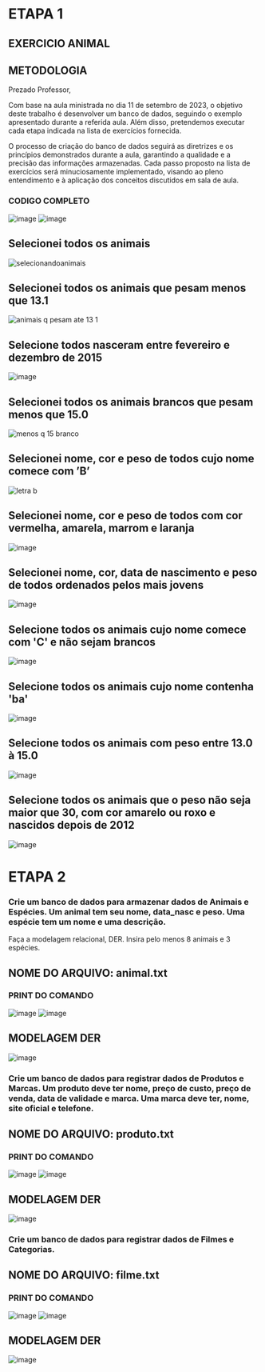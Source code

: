# ETAPA 1
## EXERCICIO ANIMAL

## METODOLOGIA

Prezado Professor,

Com base na aula ministrada no dia 11 de setembro de 2023, o objetivo deste trabalho é desenvolver um banco de dados, seguindo o exemplo apresentado durante a referida aula. Além disso, pretendemos executar cada etapa indicada na lista de exercícios fornecida.

O processo de criação do banco de dados seguirá as diretrizes e os princípios demonstrados durante a aula, garantindo a qualidade e a precisão das informações armazenadas. Cada passo proposto na lista de exercícios será minuciosamente implementado, visando ao pleno entendimento e à aplicação dos conceitos discutidos em sala de aula.

### CODIGO COMPLETO

![image](https://github.com/MatheusLaiaa/ATIVIDADEANIMAL/assets/144149403/789ef851-d6e4-47bc-b08e-57276a3e3131)
![image](https://github.com/MatheusLaiaa/ATIVIDADEANIMAL/assets/144149403/57a2d7e8-06bf-4fa0-a990-8c7e52beb789)

## Selecionei todos os animais

![selecionandoanimais](https://github.com/MatheusLaiaa/ATIVIDADEANIMAL/assets/144149403/4309ad4d-259d-4577-a576-789f9ebc1eba)

## Selecionei todos os animais que pesam menos que 13.1

![animais q pesam ate 13 1](https://github.com/MatheusLaiaa/ATIVIDADEANIMAL/assets/144149403/407f436c-1e6e-46e5-8bf7-756a80e521e1)

## Selecione todos nasceram entre fevereiro e dezembro de 2015

![image](https://github.com/MatheusLaiaa/ATIVIDADEANIMAL/assets/144149403/e0e58add-674c-4875-b607-6d98686a3d59)

## Selecionei todos os animais brancos que pesam menos que 15.0

![menos q 15 branco](https://github.com/MatheusLaiaa/ATIVIDADEANIMAL/assets/144149403/a0e5931a-5bf1-4835-976c-ee656e1b46ed)

## Selecionei nome, cor e peso de todos cujo nome comece com ’B’

![letra b ](https://github.com/MatheusLaiaa/ATIVIDADEANIMAL/assets/144149403/01a422fe-ed25-4a58-b340-19b2a26ae12a)

## Selecionei nome, cor e peso de todos com cor vermelha, amarela, marrom e laranja

![image](https://github.com/MatheusLaiaa/ATIVIDADEANIMAL/assets/144149403/3a327fb6-f1e4-4bb5-b333-6866aca0fad3)


## Selecionei nome, cor, data de nascimento e peso de todos ordenados pelos mais jovens

![image](https://github.com/MatheusLaiaa/ATIVIDADEANIMAL/assets/144149403/d4efdf72-926d-47e1-b888-834ee3f02319)


## Selecione todos os animais cujo nome comece com 'C' e não sejam brancos

![image](https://github.com/MatheusLaiaa/ATIVIDADEANIMAL/assets/144149403/9cc0dc71-d095-406d-a565-164d64b10c9b)

## Selecione todos os animais cujo nome contenha 'ba'

![image](https://github.com/MatheusLaiaa/ATIVIDADEANIMAL/assets/144149403/7285e897-63f2-4500-8772-74463bdfd5b2)

## Selecione todos os animais com peso entre 13.0 à 15.0

![image](https://github.com/MatheusLaiaa/ATIVIDADEANIMAL/assets/144149403/933de6ba-206a-40a3-ad03-70a2d8cc8854)

## Selecione todos os animais que o peso não seja maior que 30, com cor amarelo ou roxo e nascidos depois de 2012

![image](https://github.com/MatheusLaiaa/ATIVIDADEANIMAL/assets/144149403/78b3dc8f-8ead-476b-ad4b-3b7fb407df20)


# ETAPA 2

### Crie um banco de dados para armazenar dados de Animais e Espécies. Um animal tem seu nome, data_nasc e peso. Uma espécie tem um nome e uma descrição.
Faça a modelagem relacional, DER.
Insira pelo menos 8 animais e 3 espécies.

## NOME DO ARQUIVO: animal.txt

### PRINT DO COMANDO

![image](https://github.com/MatheusLaiaa/ATIVIDADEANIMAL/assets/144149403/2c656244-59cf-4acf-87a6-958190a6cd91)
![image](https://github.com/MatheusLaiaa/ATIVIDADEANIMAL/assets/144149403/544662d5-a634-4ff5-9a1c-be7448b55a4b)

## MODELAGEM DER 

![image](https://github.com/MatheusLaiaa/ATIVIDADEANIMAL/assets/144149403/c4adf90b-c4f7-4573-ac40-793ecc1d28b3)

### Crie um banco de dados para registrar dados de Produtos e Marcas. Um produto deve ter nome, preço de custo, preço de venda, data de validade e marca. Uma marca deve ter, nome, site oficial e telefone.

## NOME DO ARQUIVO: produto.txt

### PRINT DO COMANDO

![image](https://github.com/MatheusLaiaa/ATIVIDADEANIMAL/assets/144149403/eb38f154-4c13-4c38-93a6-59aed5cc9521)
![image](https://github.com/MatheusLaiaa/ATIVIDADEANIMAL/assets/144149403/5ec6ea3a-fee9-4033-9c78-10af1948fafe)

## MODELAGEM DER 

![image](https://github.com/MatheusLaiaa/ATIVIDADEANIMAL/assets/144149403/8614a437-8a78-4419-9cd8-778f11102945)

###  Crie um banco de dados para registrar dados de Filmes e Categorias.

## NOME DO ARQUIVO: filme.txt

### PRINT DO COMANDO

![image](https://github.com/MatheusLaiaa/ATIVIDADEANIMAL/assets/144149403/4c7e2efb-4dbf-4ec6-ab5a-38e81144b2c1)
![image](https://github.com/MatheusLaiaa/ATIVIDADEANIMAL/assets/144149403/dba55c6e-ccb1-4103-8bd0-88f9984dff81)

## MODELAGEM DER 

![image](https://github.com/MatheusLaiaa/ATIVIDADEANIMAL/assets/144149403/cbb5f346-b5ee-4083-958b-453510329bca)
















